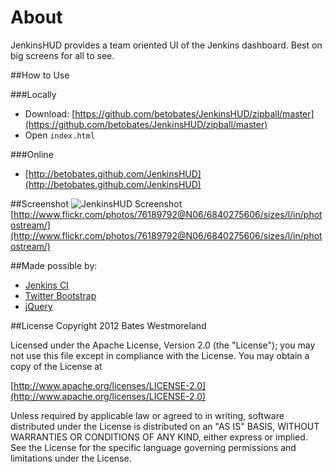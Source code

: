 ﻿About
=====
JenkinsHUD provides a team oriented UI of the Jenkins dashboard. Best on big screens for all to see.

##How to Use

###Locally

* Download: [https://github.com/betobates/JenkinsHUD/zipball/master](https://github.com/betobates/JenkinsHUD/zipball/master)
* Open `index.html`

###Online
* [http://betobates.github.com/JenkinsHUD](http://betobates.github.com/JenkinsHUD)

##Screenshot
![JenkinsHUD Screenshot](http://farm8.staticflickr.com/7203/6840275606_5be2acb051_b_d.jpg)
[http://www.flickr.com/photos/76189792@N06/6840275606/sizes/l/in/photostream/](http://www.flickr.com/photos/76189792@N06/6840275606/sizes/l/in/photostream/)

##Made possible by:
* [Jenkins CI](http://jenkins-ci.org/)
* [Twitter Bootstrap](http://twitter.github.com/bootstrap/)
* [jQuery](http://jquery.com/)

##License
Copyright 2012 Bates Westmoreland

Licensed under the Apache License, Version 2.0 (the "License");
you may not use this file except in compliance with the License.
You may obtain a copy of the License at

[http://www.apache.org/licenses/LICENSE-2.0](http://www.apache.org/licenses/LICENSE-2.0)

Unless required by applicable law or agreed to in writing, software
distributed under the License is distributed on an "AS IS" BASIS,
WITHOUT WARRANTIES OR CONDITIONS OF ANY KIND, either express or implied.
See the License for the specific language governing permissions and
limitations under the License.
